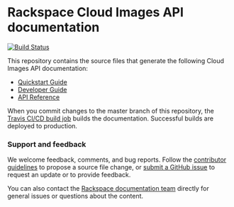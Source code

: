 # Rackspace Cloud Images API documentation

[![Build Status](https://travis-ci.org/rackerlabs/docs-cloud-images.svg?branch=master)](https://travis-ci.org/rackerlabs/docs-cloud-images)

<!-- [![build badge](https://build.developer.rackspace.com/rackerlabs/docs-cloud-images/badge?branch=master)](https://build.developer.rackspace.com/rackerlabs/docs-cloud-images/) -->

This repository contains the source files that generate the following Cloud Images API documentation: 

* [Quickstart Guide](https://developer.rackspace.com/docs/cloud-images/v2/developer-guide/#document-quickstart-guide)
* [Developer Guide](https://developer.rackspace.com/docs/cloud-images/v2/developer-guide/#document-developer-guide)
* [API Reference](https://developer.rackspace.com/docs/cloud-images/v2/developer-guide/#api-reference)

When you commit changes to the master branch of this repository, the 
[Travis CI/CD build job](https://travis-ci.org/rackerlabs/docs-cloud-images)
builds the documentation. Successful builds are deployed to production.

<!-- When you commit changes to the master branch of this repository, the 
[Strider CI/CD build job](https://build.developer.rackspace.com/rackerlabs/docs-cloud-servers/)
builds the documentation. Successful builds are deployed to production. -->

### Support and feedback

We welcome feedback, comments, and bug reports. Follow the [contributor guidelines](CONTRIBUTING.md) 
to propose a source file change, or [submit a GitHub issue](https://github.com/rackerlabs/docs-cloud-images/issues/new) 
to request an update or to provide feedback.

You can also contact the [Rackspace documentation team](mailto:devdoc@rackspace.com) directly for general 
issues or questions about the content. 